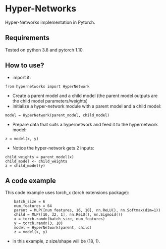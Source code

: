 # Hyper-Networks
Hyper-Networks implementation in Pytorch.

## Requirements
Tested on python 3.8 and pytorch 1.10.

## How to use?
- import it:
```
from hypernetworks import HyperNetwork
```
- Create a parent model and a child model (the parent model outputs are the child model parameters/weights)
- Initialize a hyper-network module with a parent model and a child model:
```
model = HyperNetwork(parent_model, child_model)
```
- Prepare data that suits a hypernetwork and feed it to the hypernetwork model:
```
z = model(x, y)
```
- Notice the hyper-network gets 2 inputs:
```
child_weights = parent_model(x)
child_model <- child_weights
z = child_model(y)
```
## A code example
This code example uses torch_x (torch extensions package):
```
    batch_size = 6
    num_features = 64
    parent = MLP([num_features, 16, 10], nn.ReLU(), nn.Softmax(dim=1))
    child = MLP([10, 32, 1], nn.ReLU(), nn.Sigmoid())
    x = torch.randn(batch_size, num_features)
    y = torch.randn(3, 10)
    model = HyperNetwork(parent, child)
    z = model(x, y)
```
- in this example, z size/shape will be (18, 1).
